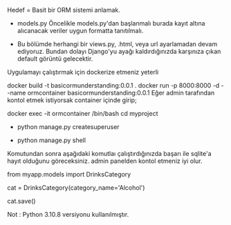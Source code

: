 Hedef = Basit bir ORM sistemi anlamak.

* models.py
Öncelikle models.py'dan başlanmalı burada kayıt altına alıcanacak veriler uygun formatta tanıtılmalı.

* Bu bölümde herhangi bir views.py, .html, veya url ayarlamadan devam ediyoruz. Bundan dolayı Django'yu ayağı kaldırdığınızda karşınıza çıkan default görüntü gelecektir.

Uygulamayı çalıştırmak için dockerize etmeniz yeterli

docker build -t basicormunderstanding:0.0.1 .
docker run -p 8000:8000 -d --name ormcontainer basicormunderstanding:0.0.1
Eğer admin tarafından kontol etmek istiyorsak container içinde girip;

docker exec -it ormcontainer /bin/bash
cd myproject

* python manage.py createsuperuser

* python manage.py shell 

Komutundan sonra aşağıdaki komutlaı çalıştırdığınızda başarı ile sqlite'a hayıt olduğunu göreceksiniz.
admin panelden kontol etmeniz iyi olur.

from myapp.models import DrinksCategory

cat = DrinksCategory(category_name='Alcohol')

cat.save()

Not : Python 3.10.8 versiyonu kullanılmıştır.